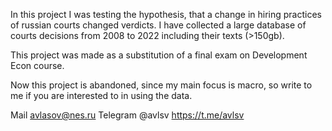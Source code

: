 In this project I was testing the hypothesis, that a change in hiring practices of russian courts changed verdicts. I have collected a large database of courts decisions from 2008 to 2022 including their texts (>150gb). 

This project was made as a substitution of a final exam on Development Econ course. 

Now this project is abandoned, since my main focus is macro, so write to me if you are interested to in using the data.

Mail avlasov@nes.ru
Telegram @avlsv https://t.me/avlsv
